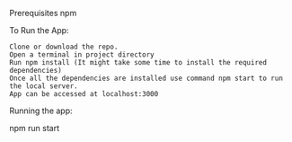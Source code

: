 Prerequisites
    npm

To Run the App:

    Clone or download the repo.
    Open a terminal in project directory
    Run npm install (It might take some time to install the required dependencies)
    Once all the dependencies are installed use command npm start to run the local server.
    App can be accessed at localhost:3000

Running the app:

  npm run start
